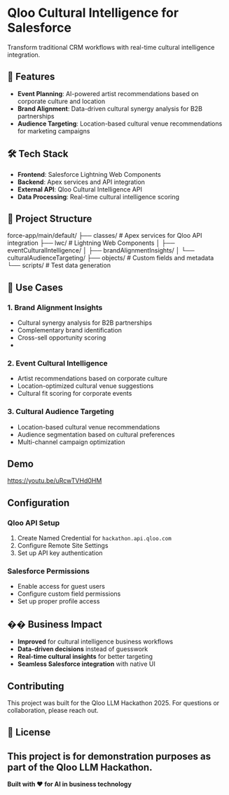 # Qloo Cultural Intelligence for Salesforce

Transform traditional CRM workflows with real-time cultural intelligence integration.

## 🚀 Features

- **Event Planning**: AI-powered artist recommendations based on corporate culture and location
- **Brand Alignment**: Data-driven cultural synergy analysis for B2B partnerships  
- **Audience Targeting**: Location-based cultural venue recommendations for marketing campaigns

## 🛠️ Tech Stack

- **Frontend**: Salesforce Lightning Web Components
- **Backend**: Apex services and API integration
- **External API**: Qloo Cultural Intelligence API
- **Data Processing**: Real-time cultural intelligence scoring

## 📁 Project Structure

force-app/main/default/
├── classes/ # Apex services for Qloo API integration
├── lwc/ # Lightning Web Components
│ ├── eventCulturalIntelligence/
│ ├── brandAlignmentInsights/
│ └── culturalAudienceTargeting/
├── objects/ # Custom fields and metadata
└── scripts/ # Test data generation

## 🎯 Use Cases

### 1. Brand Alignment Insights
- Cultural synergy analysis for B2B partnerships
- Complementary brand identification
- Cross-sell opportunity scoring
- 
### 2. Event Cultural Intelligence
- Artist recommendations based on corporate culture
- Location-optimized cultural venue suggestions
- Cultural fit scoring for corporate events

### 3. Cultural Audience Targeting
- Location-based cultural venue recommendations
- Audience segmentation based on cultural preferences
- Multi-channel campaign optimization

## Demo

https://youtu.be/uRcwTVHd0HM

## Configuration

### Qloo API Setup
1. Create Named Credential for `hackathon.api.qloo.com`
2. Configure Remote Site Settings
3. Set up API key authentication

### Salesforce Permissions
- Enable access for guest users
- Configure custom field permissions
- Set up proper profile access

## �� Business Impact

- **Improved** for cultural intelligence business workflows
- **Data-driven decisions** instead of guesswork
- **Real-time cultural insights** for better targeting
- **Seamless Salesforce integration** with native UI

## Contributing

This project was built for the Qloo LLM Hackathon 2025. For questions or collaboration, please reach out.

## 📄 License

This project is for demonstration purposes as part of the Qloo LLM Hackathon.
---
**Built with ❤️ for AI in business technology**
